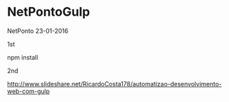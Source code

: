# NetPontoGulp
NetPonto 23-01-2016

1st

npm install

2nd

http://www.slideshare.net/RicardoCosta178/automatizao-desenvolvimento-web-com-gulp


